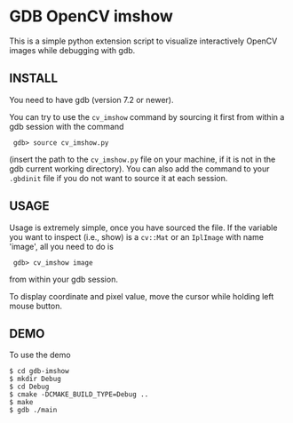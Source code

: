 # GDB OpenCV imshow

This is a simple python extension script to visualize interactively OpenCV
images while debugging with gdb.

## INSTALL

 You need to have gdb (version 7.2 or newer).

 You can try to use the `cv_imshow` command by sourcing it first from within a gdb
 session with the command

```
 gdb> source cv_imshow.py
```

 (insert the path to the `cv_imshow.py` file on your machine, if it is not in the
 gdb current working directory). You can also add the command to your `.gbdinit`
 file if you do not want to source it at each session.

## USAGE

 Usage is extremely simple, once you have sourced the file. If the variable you
 want to inspect (i.e., show) is a `cv::Mat` or an `IplImage` with name 'image', 
 all you need to do is

```
 gdb> cv_imshow image
```

 from within your gdb session.

 To display coordinate and pixel value, move the cursor while holding left mouse
 button.

## DEMO

 To use the demo

 ```
 $ cd gdb-imshow
 $ mkdir Debug
 $ cd Debug
 $ cmake -DCMAKE_BUILD_TYPE=Debug .. 
 $ make
 $ gdb ./main
 ```

